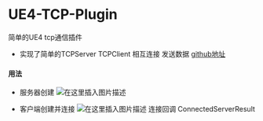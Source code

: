 # UE4-TCP-Plugin
简单的UE4 tcp通信插件

+ 实现了简单的TCPServer TCPClient 相互连接 发送数据
[github地址](https://github.com/HeartlessLD/UE4-TCP-Plugin)
#### 用法
+ 服务器创建
![在这里插入图片描述](https://img-blog.csdnimg.cn/20200506170549404.png?x-oss-process=image/watermark,type_ZmFuZ3poZW5naGVpdGk,shadow_10,text_aHR0cHM6Ly9ibG9nLmNzZG4ubmV0L21heGlhb3NoZW5nNTIx,size_16,color_FFFFFF,t_70)

+ 客户端创建并连接
![在这里插入图片描述](https://img-blog.csdnimg.cn/20200506170629572.png?x-oss-process=image/watermark,type_ZmFuZ3poZW5naGVpdGk,shadow_10,text_aHR0cHM6Ly9ibG9nLmNzZG4ubmV0L21heGlhb3NoZW5nNTIx,size_16,color_FFFFFF,t_70)
连接回调 ConnectedServerResult